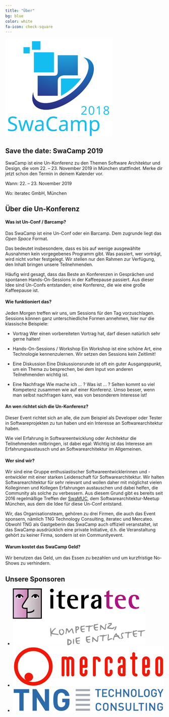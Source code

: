 ```yaml
---
title: "Über"
bg: blue
color: white
fa-icon: check-square
---
```


![image](../img/logo/logo.svg)

## Save the date: SwaCamp 2019

SwaCamp ist eine Un-Konferenz zu den Themen Software Architektur und Design, die vom 22. – 23. November 2019 in München stattfindet. Merke dir jetzt schon den Termin in deinem Kalender vor.

Wann: 		22. – 23. November 2019

Wo:		iteratec GmbH, München


## Über die Un-Konferenz

#### Was ist Un-Conf / Barcamp?

Das SwaCamp ist eine Un-Conf oder ein Barcamp. Dem zugrunde liegt das *Open Space* Format.

Das bedeutet insbesondere, dass es bis auf wenige ausgewählte Ausnahmen kein vorgegebenes Programm gibt. Was passiert, wer vorträgt, wird nicht vorher festgelegt. Wir stellen nur den Rahmen zur Verfügung, den Inhalt bringen unsere Teilnehmenden.

Häufig wird gesagt, dass das Beste an Konferenzen in Gesprächen und spontanen Hands-On-Sessions in der Kaffeepause passiert. Aus dieser Idee sind Un-Confs entstanden; eine Konferenz, die wie eine große Kaffeepause ist.

#### Wie funktioniert das?

Jeden Morgen treffen wir uns, um Sessions für den Tag vorzuschlagen. Sessions können ganz unterschiedliche Formen annehmen, hier nur die klassische Beispiele:

* Vortrag
Wer einen vorbereiteten Vortrag hat, darf diesen natürlich sehr gerne halten!

* Hands-On-Sessions / Workshop
Ein Workshop ist eine schöne Art, eine Technologie kennenzulernen. Wir setzen den Sessions kein Zeitlimit!

* Eine Diskussion
Eine Diskussionsrunde ist oft ein guter Ausgangspunkt, um ein Thema zu besprechen, bei dem Input von anderen Teilnehmenden wichtig ist.

* Eine Nachfrage
Wie mache ich ... ? Was ist ... ? Selten kommt so viel Kompetenz zusammen wie auf einer Konferenz. Umso besser, wenn man selbst nachfragen kann, was von besonderem Interesse ist!

#### An wen richtet sich die Un-Konferenz?

Dieser Event richtet sich an alle, die zum Beispiel als Developer oder Tester in Softwareprojekten zu tun haben und ein Interesse an Softwarearchitektur haben.

Wie viel Erfahrung in Softwareentwicklung oder Architektur die Teilnehmenden mitbringen, ist dabei egal: Wichtig ist das Interesse am Erfahrungsaustausch und an Softwarearchitektur im Allgemeinen.

#### Wer sind wir?

Wir sind eine Gruppe enthusiastischer Softwareentwicklerinnen und -entwickler mit einer starken Leidenschaft für Softwarearchitektur.
Wir halten Softwarearchitektur für sehr relevant und wollen daher mit möglichst vielen Kolleginnen und Kollegen
Erfahrungen austauschen und dabei helfen, die Community als solche zu verbessern.
Aus diesem Grund gibt es bereits seit 2016 regelmäßige Treffen der [SwaMUC](http://swa-muc.de/), dem Softwarearchitektur-Meetup München, aus dem die Idee für diese Un-Conf entstand.

Wir, das Organisationsteam, gehören zu drei Firmen, die auch das Event sponsern, nämlich TNG Technology Consulting, iteratec und Mercateo.
Obwohl TNG als Gastgeberin das SwaCamp auch offiziell veranstaltet, ist das SwaCamp ausdrücklich eine private Initiative, d.h. die Veranstaltung gehört zu keiner Firma, sondern ist ein Communityevent.


#### Warum kostet das SwaCamp Geld?

Wir benutzen das Geld, um das Essen zu bezahlen und um kurzfristige No-Shows zu verhindern. 


## Unsere Sponsoren

<ul class="sponsors">
    <li><img src="img/iteratec.png"/></li>
    <li><img src="img/mercateo.png" class="logoMercateo"/></li>
    <li><img src="img/tng.png" class="logoTNG"/></li>
</ul>


